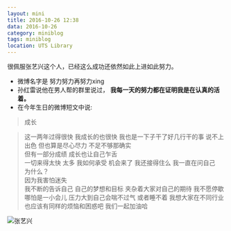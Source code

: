 ```yaml
---
layout: mini
title: 2016-10-26 12:38
data: 2016-10-26
category: miniblog
tags: miniblog
location: UTS Library
---
```


很佩服张艺兴这个人，已经这么成功还依然如此上进如此努力。

- 微博名字是 努力努力再努力xing
- 孙红雷说他在男人帮的群里说过， __我每一天的努力都在证明我是在认真的活着。__
- 在今年生日的微博短文中说:

> 成长

> 这一两年过得很快 我成长的也很快 我也是一下子干了好几行干的事 说不上出色 但也算是尽心尽力 不足不够那确实  
但有一部分成绩 成长也让自己乍舌  
一切来得太快 太多 我如何承受 机会来了 我还接得住么 我一直在问自己  
为什么？  
因为我害怕迷失  
我不断的告诉自己 自己的梦想和目标 夹杂着大家对自己的期待 我不愿停歇 哪怕是一小会儿 压力大到自己会喘不过气 或者睡不着 我想大家在不同行业也应该有同样的烦恼和困惑吧  我们一起加油哈

![张艺兴](http://www.bz55.com/uploads/allimg/150831/140-150S1142219.jpg)
